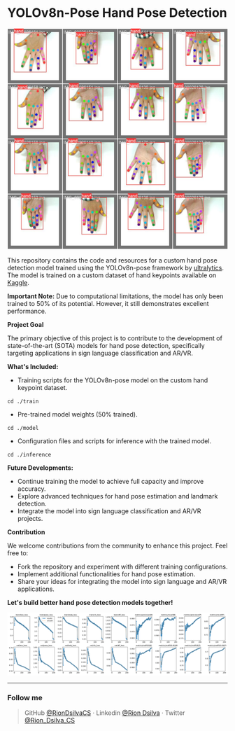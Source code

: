 # YOLOv8n-Pose Hand Pose Detection

![results](./results/prediction.jpg)

This repository contains the code and resources for a custom hand pose detection model trained using the YOLOv8n-pose framework by [ultralytics](https://www.ultralytics.com/). The model is trained on a custom dataset of hand keypoints available on [Kaggle](https://www.kaggle.com/datasets/riondsilva21/hand-keypoint-dataset-26k).

**Important Note:** Due to computational limitations, the model has only been trained to 50% of its potential. However, it still demonstrates excellent performance.

**Project Goal**

The primary objective of this project is to contribute to the development of state-of-the-art (SOTA) models for hand pose detection, specifically targeting applications in sign language classification and AR/VR.



**What's Included:**

* Training scripts for the YOLOv8n-pose model on the custom hand keypoint dataset.
```
cd ./train
```

* Pre-trained model weights (50% trained).
```
cd ./model
```

* Configuration files and scripts for inference with the trained model.
```
cd ./inference
```

**Future Developments:**

* Continue training the model to achieve full capacity and improve accuracy.
* Explore advanced techniques for hand pose estimation and landmark detection.
* Integrate the model into sign language classification and AR/VR projects.

**Contribution**

We welcome contributions from the community to enhance this project. Feel free to:

* Fork the repository and experiment with different training configurations.
* Implement additional functionalities for hand pose estimation.
* Share your ideas for integrating the model into sign language and AR/VR applications.

**Let's build better hand pose detection models together!**

![training_graph](./results/results.png)


----
### Follow me

>GitHub [@RionDsilvaCS](https://github.com/RionDsilvaCS)  ·  Linkedin [@Rion Dsilva](https://www.linkedin.com/in/rion-dsilva-043464229/)   ·  Twitter [@Rion_Dsilva_CS](https://twitter.com/rion_dsilva_cs)
